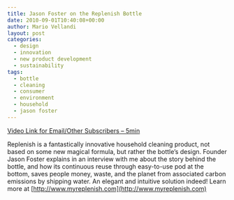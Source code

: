 ```yaml
---
title: Jason Foster on the Replenish Bottle
date: 2010-09-01T10:40:08+00:00
author: Mario Vellandi
layout: post
categories:
  - design
  - innovation
  - new product development
  - sustainability
tags:
  - bottle
  - cleaning
  - consumer
  - environment
  - household
  - jason foster
---
```

[Video Link for Email/Other Subscribers &#8211; 5min](http://vimeo.com/14252964)

Replenish is a fantastically innovative household cleaning product, not based on some new magical formula, but rather the bottle&#8217;s design. Founder Jason Foster explains in an interview with me about the story behind the bottle, and how its continuous reuse through easy-to-use pod at the bottom, saves people money, waste, and the planet from associated carbon emissions by shipping water. An elegant and intuitive solution indeed! Learn more at [http://www.myreplenish.com](http://www.myreplenish.com)
